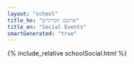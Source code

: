 ```yaml
---
layout: "school"
title_he: "ארועם חברתיים"
title_en: "Social Events"
smartGenerated: "true"
---
```

{% include_relative schoolSocial.html %}
